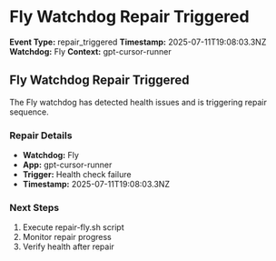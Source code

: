 # Fly Watchdog Repair Triggered

**Event Type:** repair_triggered
**Timestamp:** 2025-07-11T19:08:03.3NZ
**Watchdog:** Fly
**Context:** gpt-cursor-runner


## Fly Watchdog Repair Triggered

The Fly watchdog has detected health issues and is triggering repair sequence.

### Repair Details
- **Watchdog:** Fly
- **App:** gpt-cursor-runner
- **Trigger:** Health check failure
- **Timestamp:** 2025-07-11T19:08:03.3NZ

### Next Steps
1. Execute repair-fly.sh script
2. Monitor repair progress
3. Verify health after repair


